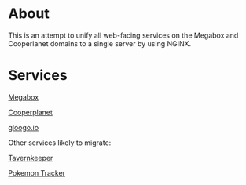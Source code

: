 # About

This is an attempt to unify all web-facing services on the Megabox and Cooperlanet domains to a single server by using NGINX.

# Services

[Megabox](http://megabox.family)

[Cooperplanet](https://cooperplanet.com/)

[gloogo.io](https://gloogo.io/)

Other services likely to migrate:

[Tavernkeeper](http://tavernkeeper.cooperplanet.com/)

[Pokemon Tracker](http://poketracker.megabox.family/)
